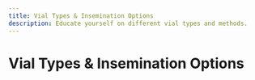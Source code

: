 ```yaml
---
title: Vial Types & Insemination Options
description: Educate yourself on different vial types and methods.
---
```


# Vial Types & Insemination Options